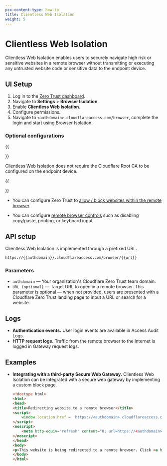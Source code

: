 ```yaml
---
pcx-content-type: how-to
title: Clientless Web Isolation
weight: 5
---
```


# Clientless Web Isolation

Clientless Web Isolation enables users to securely navigate high risk or sensitive websites in a remote browser without transmitting or executing any untrusted website code or sensitive data to the endpoint device.

## UI Setup

1. Log in to the [Zero Trust dashboard](https://dash.teams.cloudflare.com/).
2. Navigate to **Settings** > **Browser Isolation**.
3. Enable **Clientless Web Isolation**.
4. Configure permissions.
5. Navigate to `<authdomain>.cloudflareaccess.com/browser`, complete the login and start using Browser Isolation.

### Optional configurations

{{<Aside type="note">}}

Clientless Web Isolation does not require the Cloudflare Root CA to be configured on the endpoint device.

{{</Aside>}}

* You can configure Zero Trust to [allow / block websites within the remote browser](/cloudflare-one/policies/filtering/http-policies/).

* You can configure [remote browser controls](https://developers.cloudflare.com/cloudflare-one/policies/browser-isolation/#settings) such as disabling copy/paste, printing, or keyboard input.


## API setup

Clientless Web Isolation is implemented through a prefixed URL.

```txt
https://{{authdomain}}.cloudflareaccess.com/browser/{{url}}
```
### Parameters

* `authdomain` — Your organization's Cloudflare Zero Trust team domain.
* `URL (optional)` — Target URL to open in a remote browser. This parameter is optional — when not provided, users are presented with a Cloudflare Zero Trust landing page to input a URL or search for a website. 

## Logs

* **Authentication events.** User login events are available in Access Audit Logs.
* **HTTP request logs.** Traffic from the remote browser to the Internet is logged in Gateway request logs.

## Examples

* **Integrating with a third-party Secure Web Gateway.** Clientless Web Isolation can be integrated with a secure web gateway by implementing a custom block page.

    ```html
    <!doctype html>
    <html>
    <head>
    <title>Redirecting website to a remote browser</title>
    <script>
        window.location.href = 'https://<authdomain>.cloudflareaccess.com/browser/{{URL}}';
    </script>
    <noscript>
        <meta http-equiv="refresh" content="0; url=https://<authdomain>.cloudflareaccess.com/browser/{{URL}}" />
    </noscript>
    </head>
    <body>
    <p>This website is being redirected to a remote browser. Click <a href="https://<authdomain>.cloudflareaccess.com/browser/{{URL}}">here</a> if you are not automatically redirected.</p>
    </body>
    </html>
    ```
